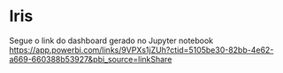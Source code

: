 # Iris


Segue o link do dashboard gerado no Jupyter notebook 
https://app.powerbi.com/links/9VPXs1jZUh?ctid=5105be30-82bb-4e62-a669-660388b53927&pbi_source=linkShare
